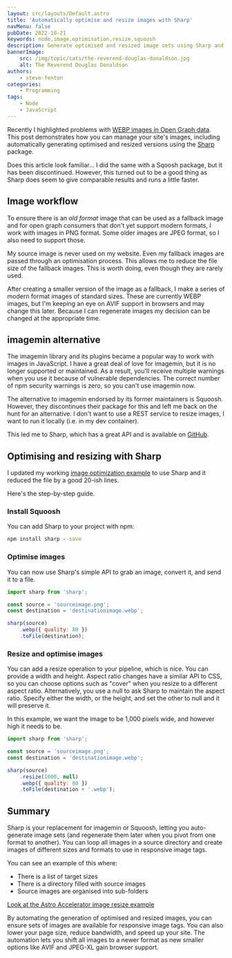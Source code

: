 ```yaml
---
layout: src/layouts/Default.astro
title: 'Automatically optimise and resize images with Sharp'
navMenu: false
pubDate: 2022-10-21
keywords: node,image,optimisation,resize,squoosh
description: Generate optimised and resized image sets using Sharp and Node.
bannerImage:
    src: /img/topic/cats/the-reverend-douglas-donaldson.jpg
    alt: The Reverend Douglas Donaldson
authors:
    - steve-fenton
categories:
    - Programming
tags:
    - Node
    - JavaScript
---
```


Recently I highlighted problems with [WEBP images in Open Graph data](https://www.stevefenton.co.uk/blog/2022/10/webp-opengraph-images/). This post demonstrates how you can manage your site's images, including automatically generating optimised and resized versions using the [Sharp](https://www.npmjs.com/package/sharp/v/0.5.2) package.

Does this article look familiar... I did the same with a Sqoosh package, but it has been discontinued. However, this turned out to be a good thing as Sharp does seem to give comparable results and runs a little faster.

## Image workflow

To ensure there is an *old format* image that can be used as a fallback image and for open graph consumers that don't yet support modern formats, I work with images in PNG format. Some older images are JPEG format, so I also need to support those.

My source image is never used on my website. Even my fallback images are passed through an optimisation process. This allows me to reduce the file size of the fallback images. This is worth doing, even though they are rarely used.

After creating a smaller version of the image as a fallback, I make a series of modern format images of standard sizes. These are currently WEBP images, but I'm keeping an eye on AVIF support in browsers and may change this later. Because I can regenerate images my decision can be changed at the appropriate time.

## imagemin alternative

The imagemin library and its plugins became a popular way to work with images in JavaScript. I have a great deal of love for imagemin, but it is no longer supported or maintained. As a result, you'll receive multiple warnings when you use it because of vulnerable dependencies. The correct number of npm security warnings is zero, so you can't use imagemin now.

The alternative to imagemin endorsed by its former maintainers is Squoosh. However, they discontinues their package for this and left me back on the hunt for an alternative. I don't want to use a REST service to resize images, I want to run it locally (i.e. in my dev container).

This led me to Sharp, which has a great API and is available on [GitHub](https://github.com/lovell/sharp).

## Optimising and resizing with Sharp

I updated my working [image optimization example](https://github.com/Steve-Fenton/astro-accelerator/blob/main/src/themes/accelerator/utilities/img.mjs) to use Sharp and it reduced the file by a good 20-ish lines.

Here's the step-by-step guide.

### Install Squoosh

You can add Sharp to your project with npm:

```cmd
npm install sharp --save
```

### Optimise images

You can now use Sharp's simple API to grab an image, convert it, and send it to a file.

```javascript
import sharp from 'sharp';

const source = 'sourceimage.png';
const destination = 'destinationimage.webp';

sharp(source)
    .webp({ quality: 80 })
    .toFile(destination);
```

### Resize and optimise images

You can add a resize operation to your pipeline, which is nice. You can provide a width and height. Aspect ratio changes have a similar API to CSS, so you can choose options such as "cover" when you resize to a different aspect ratio. Alternatively, you use a null to ask Sharp to maintain the aspect ratio. Specify either the width, or the height, and set the other to null and it will preserve it.

In this example, we want the image to be 1,000 pixels wide, and however high it needs to be.


```javascript
import sharp from 'sharp';

const source = 'sourceimage.png';
const destination = 'destinationimage.webp';

sharp(source)
    .resize(1000, null)
    .webp({ quality: 80 })
    .toFile(destination + '.webp');
```

## Summary

Sharp is your replacement for imagemin or Squoosh, letting you auto-generate image sets (and regenerate them later when you pivot from one format to another). You can loop all images in a source directory and create images of different sizes and formats to use in responsive image tags.

You can see an example of this where:

- There is a list of target sizes
- There is a directory filled with source images
- Source images are organised into sub-folders

[Look at the Astro Accelerator image resize example](https://github.com/Steve-Fenton/astro-accelerator/blob/main/src/themes/accelerator/utilities/img.mjs)

By automating the generation of optimised and resized images, you can ensure sets of images are available for responsive image tags. You can also lower your page size, reduce bandwidth, and speed up your site. The automation lets you shift all images to a newer format as new smaller options like AVIF and JPEG-XL gain browser support.